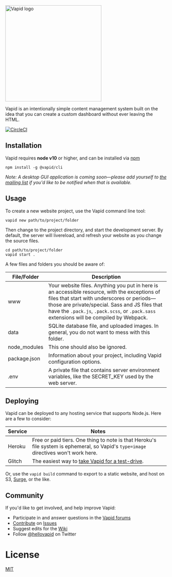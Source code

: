 <img src="http://cdn.vapid.com/logo.svg" width="300px" height="auto" alt="Vapid logo">

Vapid is an intentionally simple content management system built on the idea that you can create a custom dashboard without ever leaving the HTML.

[![CircleCI](https://circleci.com/gh/vapid/vapid.svg?style=svg)](https://circleci.com/gh/vapid/vapid)

## Installation

Vapid requires **node v10** or higher, and can be installed via [npm](https://www.npmjs.com/)

```
npm install -g @vapid/cli
```

_Note: A desktop GUI application is coming soon—please add yourself to [the mailing list](https://www.vapid.com) if you'd like to be notified when that is available._

## Usage

To create a new website project, use the Vapid command line tool:

```
vapid new path/to/project/folder
```

Then change to the project directory, and start the development server. By default, the server will livereload, and refresh your website as you change the source files.

```
cd path/to/project/folder
vapid start .
```

A few files and folders you should be aware of:

File/Folder | Description
--- | ---
www | Your website files. Anything you put in here is an accessible resource, with the exceptions of files that start with underscores or periods—those are private/special. Sass and JS files that have the `.pack.js`, `.pack.scss`, or `.pack.sass` extensions will be compiled by Webpack.
data | SQLite database file, and uploaded images. In general, you do not want to mess with this folder.
node_modules | This one should also be ignored.
package.json | Information about your project, including Vapid configuration options.
.env | A private file that contains server environment variables, like the SECRET_KEY used by the web server.

## Deploying

Vapid can be deployed to any hosting service that supports Node.js. Here are a few to consider:

Service | Notes
--- | ---
Heroku | Free or paid tiers. One thing to note is that Heroku's file system is ephemeral, so Vapid's `type=image` directives won't work here.
Glitch | The easiest way to [take Vapid for a test-drive](https://glitch.com/edit/#!/remix/vapid?SECRET_KEY=change-me).

Or, use the `vapid build` command to export to a static website, and host on S3, [Surge](https://surge.sh/), or the like.

## Community

If you'd like to get involved, and help improve Vapid:

* Participate in and answer questions in the [Vapid forums](https://forums.vapid.com/)
* [Contribute](https://github.com/vapid/vapid/blob/master/CONTRIBUTING.md) on [Issues](https://github.com/vapid/vapid/issues)
* Suggest edits for the [Wiki](https://github.com/vapid/vapid/wiki)
* Follow [@hellovapid](https://twitter.com/hellovapid) on Twitter

# License

[MIT](/LICENSE.md)
